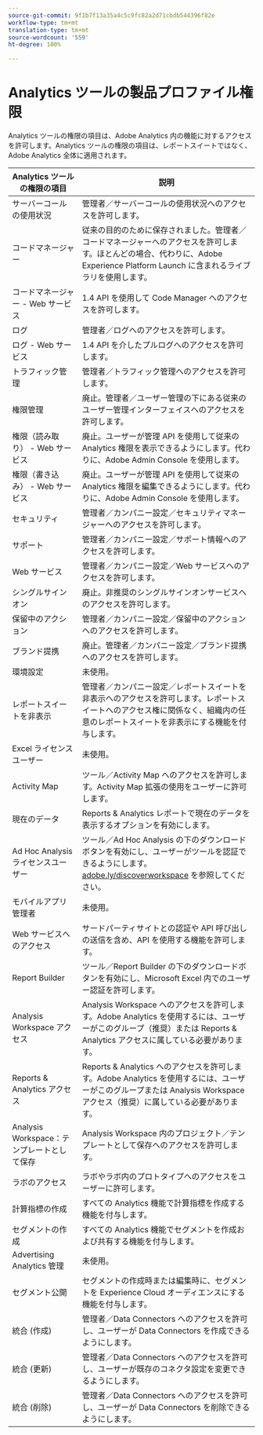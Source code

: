 ```yaml
---
source-git-commit: 9f1b7f13a35a4c5c9fc82a2d71cbdb544396f82e
workflow-type: tm+mt
translation-type: tm+mt
source-wordcount: '559'
ht-degree: 100%

---
```

# Analytics ツールの製品プロファイル権限

Analytics ツールの権限の項目は、Adobe Analytics 内の機能に対するアクセスを許可します。Analytics ツールの権限の項目は、レポートスイートではなく、Adobe Analytics 全体に適用されます。

| Analytics ツールの権限の項目 | 説明 |
|----|----|
| サーバーコールの使用状況 | 管理者／サーバーコールの使用状況へのアクセスを許可します。 |
| コードマネージャー | 従来の目的のために保存されました。管理者／コードマネージャーへのアクセスを許可します。ほとんどの場合、代わりに、Adobe Experience Platform Launch に含まれるライブラリを使用します。 |
| コードマネージャー - Web サービス | 1.4 API を使用して Code Manager へのアクセスを許可します。 |
| ログ | 管理者／ログへのアクセスを許可します。 |
| ログ - Web サービス | 1.4 API を介したプルログへのアクセスを許可します。 |
| トラフィック管理 | 管理者／トラフィック管理へのアクセスを許可します。 |
| 権限管理 | 廃止。管理者／ユーザー管理の下にある従来のユーザー管理インターフェイスへのアクセスを許可します。 |
| 権限（読み取り） - Web サービス | 廃止。ユーザーが管理 API を使用して従来の Analytics 権限を表示できるようにします。代わりに、Adobe Admin Console を使用します。 |
| 権限（書き込み） - Web サービス | 廃止。ユーザーが管理 API を使用して従来の Analytics 権限を編集できるようにします。代わりに、Adobe Admin Console を使用します。 |
| セキュリティ | 管理者／カンパニー設定／セキュリティマネージャーへのアクセスを許可します。 |
| サポート | 管理者／カンパニー設定／サポート情報へのアクセスを許可します。 |
| Web サービス | 管理者／カンパニー設定／Web サービスへのアクセスを許可します。 |
| シングルサインオン | 廃止。非推奨のシングルサインオンサービスへのアクセスを許可します。 |
| 保留中のアクション | 管理者／カンパニー設定／保留中のアクションへのアクセスを許可します。 |
| ブランド提携 | 廃止。管理者／カンパニー設定／ブランド提携へのアクセスを許可します。 |
| 環境設定 | 未使用。 |
| レポートスイートを非表示 | 管理者／カンパニー設定／レポートスイートを非表示へのアクセスを許可します。レポートスイートへのアクセス権に関係なく、組織内の任意のレポートスイートを非表示にする機能を付与します。 |
| Excel ライセンスユーザー | 未使用。 |
| Activity Map | ツール／Activity Map へのアクセスを許可します。Activity Map 拡張の使用をユーザーに許可します。 |
| 現在のデータ | Reports &amp; Analytics レポートで現在のデータを表示するオプションを有効にします。 |
| Ad Hoc Analysis ライセンスユーザー | ツール／Ad Hoc Analysis の下のダウンロードボタンを有効にし、ユーザーがツールを認証できるようにします。[adobe.ly/discoverworkspace](https://adobe.ly/discoverworkspace) を参照してください。 |
| モバイルアプリ管理者 | 未使用。 |
| Web サービスへのアクセス | サードパーティサイトとの認証や API 呼び出しの送信を含め、API を使用する機能を許可します。 |
| Report Builder | ツール／Report Builder の下のダウンロードボタンを有効にし、Microsoft Excel 内でのユーザー認証を許可します。 |
| Analysis Workspace アクセス | Analysis Workspace へのアクセスを許可します。Adobe Analytics を使用するには、ユーザーがこのグループ（推奨）または Reports &amp; Analytics アクセスに属している必要があります。 |
| Reports &amp; Analytics アクセス | Reports &amp; Analytics へのアクセスを許可します。Adobe Analytics を使用するには、ユーザーがこのグループまたは Analysis Workspace アクセス（推奨）に属している必要があります。 |
| Analysis Workspace：テンプレートとして保存 | Analysis Workspace 内のプロジェクト／テンプレートとして保存へのアクセスを許可します。 |
| ラボのアクセス | ラボやラボ内のプロトタイプへのアクセスをユーザーに許可します。 |
| 計算指標の作成 | すべての Analytics 機能で計算指標を作成する機能を付与します。 |
| セグメントの作成 | すべての Analytics 機能でセグメントを作成および共有する機能を付与します。 |
| Advertising Analytics 管理 | 未使用。 |
| セグメント公開 | セグメントの作成時または編集時に、セグメントを Experience Cloud オーディエンスにする機能を付与します。 |
| 統合 (作成) | 管理者／Data Connectors へのアクセスを許可し、ユーザーが Data Connectors を作成できるようにします。 |
| 統合 (更新) | 管理者／Data Connectors へのアクセスを許可し、ユーザーが既存のコネクタ設定を変更できるようにします。 |
| 統合 (削除) | 管理者／Data Connectors へのアクセスを許可し、ユーザーが Data Connectors を削除できるようにします。 |
